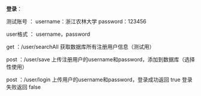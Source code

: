 **登录**：

测试账号 ： username：浙江农林大学   password：123456

user格式 ： username，password

get ：/user/searchAll 获取数据库所有注册用户信息（测试用）

post ：/user/save 上传注册用户的username和password，添加到数据库（选择性使用） 

post ：/user/login 上传用户的username和password，登录成功返回 true 登录失败返回 false

